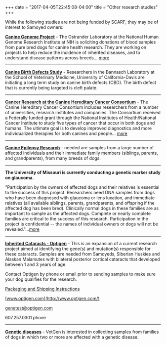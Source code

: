 +++
date = "2017-04-05T22:45:08-04:00"
title = "Other research studies"
+++

<p class="lead">While the following studies are not being funded by SCARF, they may be of interest to Samoyed owners:</p>

**[Canine Genome Project](/research/canine-genome-research-at-the-ostrander-lab)** -
The Ostrander Laboratory at the National Human Genome Research Institute at
NIH is soliciting donations of blood samples from pure bred dogs for
canine health research.
They are working on projects to help reduce the
incidence of inherited diseases, and to understand disease patterns
across breeds...
[more](/research/canine-genome-research-at-the-ostrander-lab)

---

**[Canine Birth Defects Study](http://www.vgl.ucdavis.edu/cghg/projects.php)** -
Researchers in the Bannasch Laboratory at the School of Veterinary Medicine, University
of California-Davis are initiating a long term study on canine birth
defects (CBD).
The birth defect that is currently being targeted is
cleft palate.

---

**[Cancer Research at the Canine Hereditary Cancer Consortium](https://www.tgen.org/research/canine-health-performance/canine-hereditary-cancer-consortium.aspx#.U54CrmfjhaR)** -
The Canine Hereditary Cancer Consortium includes researchers from a
number of universities, research institutes and companies.
The Consortium received a Federally funded grant through the National
Institutes of Health/National Cancer Institute to study five types of
cancer that occur in both dogs and humans. The ultimate goal is to
develop improved diagnostics and more individualized therapies for both
canines and people...
[more](/research/cancer-research-at-van-andel-institute)

---

**[Canine Epilepsy Research](http://www.canine-epilepsy.net/cerc.html)** -
needed are samples from a large number of affected individuals and their immediate
family members (siblings, parents, and grandparents), from many breeds of dogs.

---

**The University of Missouri is currently conducting a genetic marker
study on glaucoma.**

"Participation by the owners of affected dogs and their relatives is
essential to the success of this project. Researchers need DNA samples
from dogs who have been diagnosed with glaucoma or lens luxation, and
immediate relatives (all available siblings, parents, grandparents, and
offspring if the affected dog has been bred). Clinically normal dogs in
these families are as important to sample as the affected dogs. Complete
or nearly complete families are critical to the success of this
research. Participation in the project is confidential -- the names of
individual owners or dogs will not be
revealed."...[more](/research/glaucoma-research)

---

**[Inherited Cataracts - Optigen](http://www.optigen.com/opt9_research.html)** -
This is an expansion of a current research project aimed at identifying
the gene(s) and mutation(s) responsible for these cataracts.
Samples are needed from Samoyeds, Siberian Huskies and Alaskan Malamutes with
bilateral posterior cortical cataracts that developed between 1 and 3
years of age.

Contact Optigen by phone or email prior to sending samples to make sure
your dog qualifies for the research.

[Packaging and Shipping Instructions](http://www.optigen.com/opt9_shipsubpg3pkg.html)

[www.optigen.com](http://www.optigen.com/)

genetest@optigen.com

607.257.0301 phone

---

**[Genetic diseases](http://www.vetgen.com/research.html#VetGen's_Genetic_Disease_Research_Update)** -
VetGen is interested in collecting samples from families of dogs in
which two or more are affected with a genetic disease.

